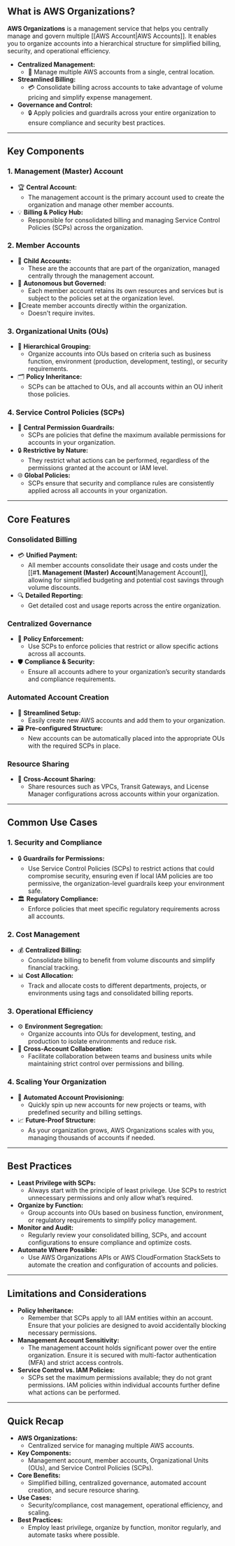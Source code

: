 ## **What is AWS Organizations?**

**AWS Organizations** is a management service that helps you centrally manage and govern multiple [[AWS Account|AWS Accounts]]. It enables you to organize accounts into a hierarchical structure for simplified billing, security, and operational efficiency.

- **Centralized Management:**
    - 🔄 Manage multiple AWS accounts from a single, central location.
- **Streamlined Billing:**
    - 💳 Consolidate billing across accounts to take advantage of volume pricing and simplify expense management.
- **Governance and Control:**
    - 🔒 Apply policies and guardrails across your entire organization to ensure compliance and security best practices.

---

## **Key Components**

### **1. Management (Master) Account**

- 🏆 **Central Account:**
    - The management account is the primary account used to create the organization and manage other member accounts.
- 💡 **Billing & Policy Hub:**
    - Responsible for consolidated billing and managing Service Control Policies (SCPs) across the organization.

### **2. Member Accounts**
- 👥 **Child Accounts:**
    - These are the accounts that are part of the organization, managed centrally through the management account.
- 🔄 **Autonomous but Governed:**
    - Each member account retains its own resources and services but is subject to the policies set at the organization level.
- 🤝Create member accounts directly within the organization. 
	- Doesn't require invites.

### **3. Organizational Units (OUs)**
- 📂 **Hierarchical Grouping:**
    - Organize accounts into OUs based on criteria such as business function, environment (production, development, testing), or security requirements.
- 🗂 **Policy Inheritance:**
    - SCPs can be attached to OUs, and all accounts within an OU inherit those policies.

### **4. Service Control Policies (SCPs)**

- 📜 **Central Permission Guardrails:**
    - SCPs are policies that define the maximum available permissions for accounts in your organization.
- 🔒 **Restrictive by Nature:**
    - They restrict what actions can be performed, regardless of the permissions granted at the account or IAM level.
- 🌐 **Global Policies:**
    - SCPs ensure that security and compliance rules are consistently applied across all accounts in your organization.

---

## **Core Features**

### **Consolidated Billing**

- 💳 **Unified Payment:**
    - All member accounts consolidate their usage and costs under the [[#**1. Management (Master) Account**|Management Account]], allowing for simplified budgeting and potential cost savings through volume discounts.
- 🔍 **Detailed Reporting:**
    - Get detailed cost and usage reports across the entire organization.

### **Centralized Governance**

- 🔧 **Policy Enforcement:**
    - Use SCPs to enforce policies that restrict or allow specific actions across all accounts.
- 🛡 **Compliance & Security:**
    - Ensure all accounts adhere to your organization’s security standards and compliance requirements.

### **Automated Account Creation**

- 🚀 **Streamlined Setup:**
    - Easily create new AWS accounts and add them to your organization.
- 🗃 **Pre-configured Structure:**
    - New accounts can be automatically placed into the appropriate OUs with the required SCPs in place.

### **Resource Sharing**

- 🔄 **Cross-Account Sharing:**
    - Share resources such as VPCs, Transit Gateways, and License Manager configurations across accounts within your organization.

---

## **Common Use Cases**

### **1. Security and Compliance**

- 🔒 **Guardrails for Permissions:**
    - Use Service Control Policies (SCPs) to restrict actions that could compromise security, ensuring even if local IAM policies are too permissive, the organization-level guardrails keep your environment safe.
- 🏛 **Regulatory Compliance:**
    - Enforce policies that meet specific regulatory requirements across all accounts.

### **2. Cost Management**

- 💰 **Centralized Billing:**
    - Consolidate billing to benefit from volume discounts and simplify financial tracking.
- 📊 **Cost Allocation:**
    - Track and allocate costs to different departments, projects, or environments using tags and consolidated billing reports.

### **3. Operational Efficiency**
- ⚙️ **Environment Segregation:**
    - Organize accounts into OUs for development, testing, and production to isolate environments and reduce risk.
- 🤝 **Cross-Account Collaboration:**
    - Facilitate collaboration between teams and business units while maintaining strict control over permissions and billing.

### **4. Scaling Your Organization**
- 🚀 **Automated Account Provisioning:**
    - Quickly spin up new accounts for new projects or teams, with predefined security and billing settings.
- 📈 **Future-Proof Structure:**
    - As your organization grows, AWS Organizations scales with you, managing thousands of accounts if needed.

---

## **Best Practices**

- **Least Privilege with SCPs:**
    - Always start with the principle of least privilege. Use SCPs to restrict unnecessary permissions and only allow what’s required.
- **Organize by Function:**
    - Group accounts into OUs based on business function, environment, or regulatory requirements to simplify policy management.
- **Monitor and Audit:**
    - Regularly review your consolidated billing, SCPs, and account configurations to ensure compliance and optimize costs.
- **Automate Where Possible:**
    - Use AWS Organizations APIs or AWS CloudFormation StackSets to automate the creation and configuration of accounts and policies.

---

## **Limitations and Considerations**

- **Policy Inheritance:**
    - Remember that SCPs apply to all IAM entities within an account. Ensure that your policies are designed to avoid accidentally blocking necessary permissions.
- **Management Account Sensitivity:**
    - The management account holds significant power over the entire organization. Ensure it is secured with multi-factor authentication (MFA) and strict access controls.
- **Service Control vs. IAM Policies:**
    - SCPs set the maximum permissions available; they do not grant permissions. IAM policies within individual accounts further define what actions can be performed.

---

## **Quick Recap**

- **AWS Organizations:**
    - Centralized service for managing multiple AWS accounts.
- **Key Components:**
    - Management account, member accounts, Organizational Units (OUs), and Service Control Policies (SCPs).
- **Core Benefits:**
    - Simplified billing, centralized governance, automated account creation, and secure resource sharing.
- **Use Cases:**
    - Security/compliance, cost management, operational efficiency, and scaling.
- **Best Practices:**
    - Employ least privilege, organize by function, monitor regularly, and automate tasks where possible.